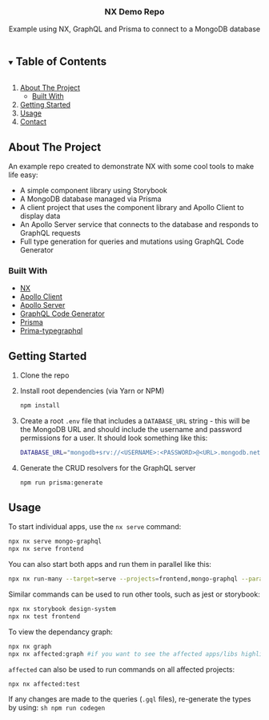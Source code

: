 <br />
<p align="center">
  <h3 align="center">NX Demo Repo</h3>

  <p align="center">
    Example using NX, GraphQL and Prisma to connect to a MongoDB database
  </p>
</p>



<!-- TABLE OF CONTENTS -->
<details open="open">
  <summary><h2 style="display: inline-block">Table of Contents</h2></summary>
  <ol>
    <li>
      <a href="#about-the-project">About The Project</a>
      <ul>
        <li><a href="#built-with">Built With</a></li>
      </ul>
    </li>
    <li>
      <a href="#getting-started">Getting Started</a>
    </li>
    <li><a href="#usage">Usage</a></li>
    <li><a href="#contact">Contact</a></li>
  </ol>
</details>



## About The Project

An example repo created to demonstrate NX with some cool tools to make life easy:

- A simple component library using Storybook
- A MongoDB database managed via Prisma
- A client project that uses the component library and Apollo Client to display data
- An Apollo Server service that connects to the database and responds to GraphQL requests
- Full type generation for queries and mutations using GraphQL Code Generator


### Built With

* [NX](https://nx.dev/getting-started/intro)
* [Apollo Client](https://www.apollographql.com/docs/react/)
* [Apollo Server](https://www.apollographql.com/docs/apollo-server/)
* [GraphQL Code Generator](https://graphql-code-generator.com/)
* [Prisma](https://www.prisma.io/)
* [Prima-typegraphql](https://prisma.typegraphql.com/)


## Getting Started


1. Clone the repo

2. Install root dependencies (via Yarn or NPM)
   ```sh
   npm install
   ```

3. Create a root `.env` file that includes a `DATABASE_URL` string - this will be the MongoDB URL and should include the username and password permissions for a user. It should look something like this:

    ```sh
    DATABASE_URL="mongodb+srv://<USERNAME>:<PASSWORD>@<URL>.mongodb.net/<COLLECTION_NAME>"
    ```

4. Generate the CRUD resolvers for the GraphQL server
   ```sh
   npm run prisma:generate
   ```


<!-- USAGE EXAMPLES -->
## Usage

To start individual apps, use the `nx serve` command:
   ```sh
   npx nx serve mongo-graphql
   npx nx serve frontend
   ```

You can also start both apps and run them in parallel like this:
   ```sh
   npx nx run-many --target=serve --projects=frontend,mongo-graphql --parallel=2
   ```

Similar commands can be used to run other tools, such as jest or storybook:
   ```sh
   npx nx storybook design-system
   npx nx test frontend
   ```

To view the dependancy graph:
   ```sh
   npx nx graph
   npx nx affected:graph #if you want to see the affected apps/libs highlighted
   ```

`affected` can also be used to run commands on all affected projects:
   ```sh
   npx nx affected:test
   ```

If any changes are made to the queries (`.gql` files), re-generate the types by using:
    ```sh
    npm run codegen
    ```